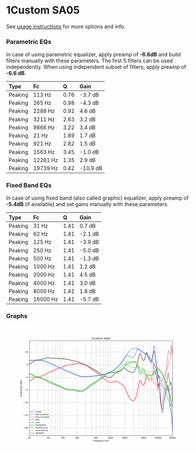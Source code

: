 # 1Custom SA05
See [usage instructions](https://github.com/jaakkopasanen/AutoEq#usage) for more options and info.

### Parametric EQs
In case of using parametric equalizer, apply preamp of **-6.6dB** and build filters manually
with these parameters. The first 5 filters can be used independently.
When using independent subset of filters, apply preamp of **-6.6 dB**.

| Type    | Fc       |    Q | Gain     |
|:--------|:---------|:-----|:---------|
| Peaking | 113 Hz   | 0.76 | -3.7 dB  |
| Peaking | 265 Hz   | 0.98 | -4.3 dB  |
| Peaking | 2288 Hz  | 0.92 | 4.6 dB   |
| Peaking | 3211 Hz  | 2.63 | 3.2 dB   |
| Peaking | 9866 Hz  | 3.22 | 3.4 dB   |
| Peaking | 21 Hz    | 1.89 | 1.7 dB   |
| Peaking | 921 Hz   | 2.82 | 1.5 dB   |
| Peaking | 1563 Hz  | 3.45 | -1.0 dB  |
| Peaking | 12261 Hz | 1.35 | 2.9 dB   |
| Peaking | 19739 Hz | 0.42 | -10.9 dB |

### Fixed Band EQs
In case of using fixed band (also called graphic) equalizer, apply preamp of **-5.4dB**
(if available) and set gains manually with these parameters.

| Type    | Fc       |    Q | Gain    |
|:--------|:---------|:-----|:--------|
| Peaking | 31 Hz    | 1.41 | 0.7 dB  |
| Peaking | 62 Hz    | 1.41 | -2.1 dB |
| Peaking | 125 Hz   | 1.41 | -3.9 dB |
| Peaking | 250 Hz   | 1.41 | -5.0 dB |
| Peaking | 500 Hz   | 1.41 | -1.3 dB |
| Peaking | 1000 Hz  | 1.41 | 1.2 dB  |
| Peaking | 2000 Hz  | 1.41 | 4.5 dB  |
| Peaking | 4000 Hz  | 1.41 | 3.0 dB  |
| Peaking | 8000 Hz  | 1.41 | 1.8 dB  |
| Peaking | 16000 Hz | 1.41 | -5.7 dB |

### Graphs
![](./1Custom%20SA05.png)